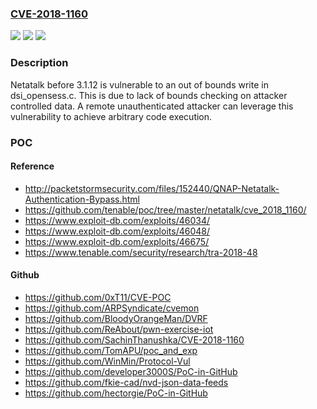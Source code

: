 ### [CVE-2018-1160](https://cve.mitre.org/cgi-bin/cvename.cgi?name=CVE-2018-1160)
![](https://img.shields.io/static/v1?label=Product&message=Netatalk&color=blue)
![](https://img.shields.io/static/v1?label=Version&message=Before%203.1.12%20&color=brightgreen)
![](https://img.shields.io/static/v1?label=Vulnerability&message=CWE-787%20Out%20of%20bounds%20write&color=brightgreen)

### Description

Netatalk before 3.1.12 is vulnerable to an out of bounds write in dsi_opensess.c. This is due to lack of bounds checking on attacker controlled data. A remote unauthenticated attacker can leverage this vulnerability to achieve arbitrary code execution.

### POC

#### Reference
- http://packetstormsecurity.com/files/152440/QNAP-Netatalk-Authentication-Bypass.html
- https://github.com/tenable/poc/tree/master/netatalk/cve_2018_1160/
- https://www.exploit-db.com/exploits/46034/
- https://www.exploit-db.com/exploits/46048/
- https://www.exploit-db.com/exploits/46675/
- https://www.tenable.com/security/research/tra-2018-48

#### Github
- https://github.com/0xT11/CVE-POC
- https://github.com/ARPSyndicate/cvemon
- https://github.com/BloodyOrangeMan/DVRF
- https://github.com/ReAbout/pwn-exercise-iot
- https://github.com/SachinThanushka/CVE-2018-1160
- https://github.com/TomAPU/poc_and_exp
- https://github.com/WinMin/Protocol-Vul
- https://github.com/developer3000S/PoC-in-GitHub
- https://github.com/fkie-cad/nvd-json-data-feeds
- https://github.com/hectorgie/PoC-in-GitHub

